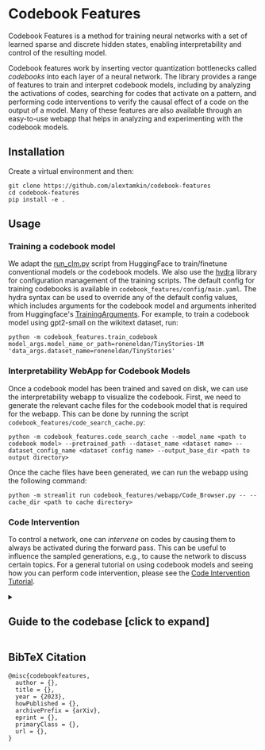 # Codebook Features

Codebook Features is a method for training neural networks with a set of learned sparse and discrete hidden states, enabling interpretability and control of the resulting model.

Codebook features work by inserting vector quantization bottlenecks called _codebooks_ into each layer of a neural network. The library provides a range of features to train and interpret codebook models, including by analyzing the activations of codes, searching for codes that activate on a pattern, and performing code interventions to verify the causal effect of a code on the output of a model. Many of these features are also available through an easy-to-use webapp that helps in analyzing and experimenting with the codebook models.


## Installation
Create a virtual environment and then:
```
git clone https://github.com/alextamkin/codebook-features
cd codebook-features
pip install -e .
```

## Usage

### Training a codebook model

We adapt the [run_clm.py](https://github.com/huggingface/transformers/blob/main/examples/pytorch/language-modeling/run_clm.py) script from HuggingFace to train/finetune conventional models or the codebook models. We also use the [hydra](https://hydra.cc/) library for configuration management of the training scripts. The default config for training codebooks is available in `codebook_features/config/main.yaml`. The hydra syntax can be used to override any of the default config values, which includes arguments for the codebook model and arguments inherited from Huggingface's [TrainingArguments](https://huggingface.co/docs/transformers/en/main_classes/trainer#transformers.TrainingArguments). For example, to train a codebook model using gpt2-small on the wikitext dataset, run:
```
python -m codebook_features.train_codebook model_args.model_name_or_path=roneneldan/TinyStories-1M 'data_args.dataset_name=roneneldan/TinyStories'
```

### Interpretability WebApp for Codebook Models

Once a codebook model has been trained and saved on disk, we can use the interpretability webapp to visualize the codebook. First, we need to generate the relevant cache files for the codebook model that is required for the webapp. This can be done by running the script `codebook_features/code_search_cache.py`:
```
python -m codebook_features.code_search_cache --model_name <path to codebook model> --pretrained_path --dataset_name <dataset name> --dataset_config_name <dataset config name> --output_base_dir <path to output directory>
```

Once the cache files have been generated, we can run the webapp using the following command:
```
python -m streamlit run codebook_features/webapp/Code_Browser.py -- --cache_dir <path to cache directory>
```

### Code Intervention

To control a network, one can _intervene_ on codes by causing them to always be activated during the forward pass. This can be useful to influence the sampled generations, e.g., to cause the network to discuss certain topics. For a general tutorial on using codebook models and seeing how you can perform code intervention, please see the [Code Intervention Tutorial](https://github.com/alextamkin/codebook-features/blob/main/tutorials/code_intervention.ipynb).


<details>
<summary>
<h2>Guide to the codebase [click to expand] </h2>
</summary>

### Codebook Model

`codebook_features/models` is the main module used to define codebooks. It has the following classes:
- `CodebookLayer`: defines a `torch.nn.Module` that implements the codebook layer. It takes in arguments like `num_codes`, `dim`, `snap_fn` `kcodes` that define the codebook. It provides various functionalities including logging methods, hook function that can disable specific codes during inference, etc.
  - `GroupCodebookLayer`: defines a `torch.nn.Module` that implements a group of codebook layer each of which are applied to a different part of the input vector. This is useful for applying a group of codebooks on the attention head outputs of a transformer model.
- `CodebookWrapper`: is an abstract class to wrap a codebook around any `torch.nn.Module`. It takes in the `module_layer`, `codebook_cls`, and arguments for the codebook class to instantiate the codebook layer. The wrapper provides a `snap` boolean field that can be used to enable/disable the codebook layer.
  - `TransformerLayerWrapper`: subclasses `CodebookWrapper` to wrap a codebook around a transformer layer, i.e. a codebook is applied on the output of the a whole transformer block.
  - `MLPWrapper`: subclasses `CodebookWrapper` to wrap a codebook around an MLP layer, i.e. a codebook is applied on the output of the MLP block.
- `CodebookModelConfig`: defines the config to be used by a codebook model. It contains important parameters like `codebook_type`, `num_codes`, `num_codebooks`, `layers_to_snap`, `similarity_metric`, `codebook_at`, etc.
- `CodebookModel`: defines the abstract base class for a codebook model. It takes in a neural network model through the `model` argument and the config through the `config` argument and return a codebook model.
  - `GPT2CodebookModel`: subclasses `CodebookModel` to define a codebook model specifically for GPT2.
  - `GPTNeoCodebookModel`: subclasses `CodebookModel` to define a codebook model specifically for GPTNeo.
  - `GPTNeoXCodebookModel`: subclasses `CodebookModel` to define a codebook model specifically for GPTNeoX.
  - `HookedTransformerCodebookModel`: subclasses `CodebookModel` to define a codebook model for any transformer model defined using the `HookedTransformer` class of `transformer_lens`. This is mostly while interpreting the codebooks while the other classes are used for training the codebook models. The `convert_to_hooked_model()` function can be used to convert a trained codebook model to a `HookedTransformerCodebookModel`.

### Codebook Training
The `codebook_features/train_codebook.py` script is used to train a codebook model based on a causal language model. We use the `run_clm.py` script provided by the transformers library for training. It can take in a dataset name available in the [datasets](https://huggingface.co/datasets) library or a custom dataset. The default arguments for the training script is available in `codebook_features/config/main.yaml`. The hydra syntax can be used to override any of the default config values.

### TokFSM Experiment
The `codebook_features/train_fsm_model.py` script provides an algorithmic sequence modeling task to analyse the codebook models. The task is to predict the next element in a sequence of numbers generated using a Finite State Machine (FSM). The `train_fsm_model/FSM` class defines the FSM by taking in the number of states through `N`, the number of outbound edges from each state through `edges`, and the base in which to represent the state using `representation_base`. The `train_fsm_model/TokFSMDataset` class defines an iterable torch dataset using the FSM that generates the dataset on the fly. The `train_fsm_model/TokFSMModelTrainer` provides additional logging feature specific to the fsm models like logging the transition accuracy of a model.

The `codebook_features/train_fsm_model.py` script can be used to train a codebook model on the TokFSM dataset. The syntax for the arguments and training procedure is similar to the `train_codebook.py` script. The default arguments for the training script is available in `codebook_features/config/fsm_main.yaml`.



For tutorials on how to use the library, please see the [Codebook Features Tutorials](https://github.com/alextamkin/codebook-features/tree/main/tutorials).

</details>



## BibTeX Citation

```
@misc{codebookfeatures,
  author = {},
  title = {},
  year = {2023},
  howPublished = {},
  archivePrefix = {arXiv},
  eprint = {},
  primaryClass = {},
  url = {},
}
```
